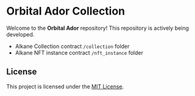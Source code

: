 # Orbital Ador Collection

Welcome to the **Orbital Ador** repository! This repository is actively being developed.

- Alkane Collection contract `/collection` folder 
- Alkane NFT instance contract `/nft_instance` folder 

## License

This project is licensed under the [MIT License](LICENSE).
